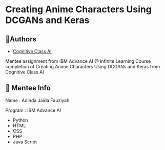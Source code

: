 # Creating Anime Characters Using DCGANs and Keras

## 🔗Authors

- [Cognitive Class AI](https://courses.cognitiveclass.ai/)

Mentee assignment from IBM Advance AI @ Infinite Learning Course completion of Creating Anime Characters Using DCGANs and Keras from Cognitive Class AI


## 🐹 Mentee Info 
Name : Adinda Jaida Fauziyah

Program : IBM Advance AI

* Python
* HTML
* CSS
* PHP
* Java Script
